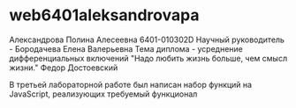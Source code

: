 # web6401aleksandrovapa
Александрова Полина Алесеевна 6401-010302D
Научный руководитель - Бородачева Елена Валерьевна
Тема диплома - усреднение дифференциальных включений
"Надо любить жизнь больше, чем смысл жизни." Федор Достоевский

В третьей лабораторной работе был написан набор функций на JavaScript, реализующих требуемый функционал
